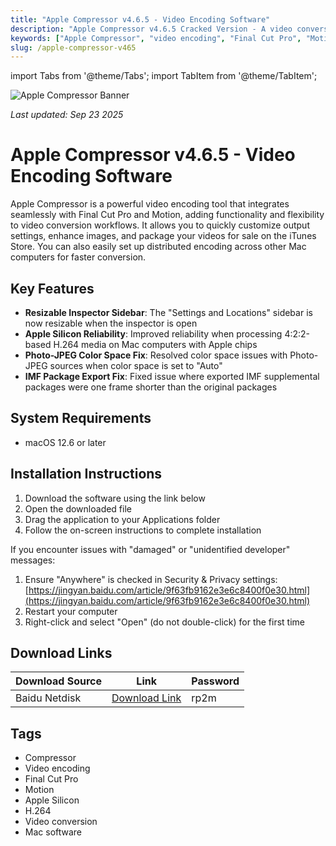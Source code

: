 ```yaml
---
title: "Apple Compressor v4.6.5 - Video Encoding Software"
description: "Apple Compressor v4.6.5 Cracked Version - A video conversion tool highly integrated with Final Cut Pro and Motion, supporting a resizable inspector sidebar"
keywords: ["Apple Compressor", "video encoding", "Final Cut Pro", "Motion", "Apple Silicon", "H.264", "video conversion"]
slug: /apple-compressor-v465
---
```


import Tabs from '@theme/Tabs';
import TabItem from '@theme/TabItem';

![Apple Compressor Banner](https://www.gfxcamp.com/wp-content/uploads/2020/11/Compressor-4.5.jpg)

*Last updated: Sep 23 2025*

# Apple Compressor v4.6.5 - Video Encoding Software

Apple Compressor is a powerful video encoding tool that integrates seamlessly with Final Cut Pro and Motion, adding functionality and flexibility to video conversion workflows. It allows you to quickly customize output settings, enhance images, and package your videos for sale on the iTunes Store. You can also easily set up distributed encoding across other Mac computers for faster conversion.

## Key Features

- **Resizable Inspector Sidebar**: The "Settings and Locations" sidebar is now resizable when the inspector is open
- **Apple Silicon Reliability**: Improved reliability when processing 4:2:2-based H.264 media on Mac computers with Apple chips
- **Photo-JPEG Color Space Fix**: Resolved color space issues with Photo-JPEG sources when color space is set to "Auto"
- **IMF Package Export Fix**: Fixed issue where exported IMF supplemental packages were one frame shorter than the original packages

## System Requirements

- macOS 12.6 or later

## Installation Instructions

<Tabs>
<TabItem value="standard" label="Standard Installation">

1. Download the software using the link below
2. Open the downloaded file
3. Drag the application to your Applications folder
4. Follow the on-screen instructions to complete installation

</TabItem>
<TabItem value="troubleshooting" label="Troubleshooting Installation">

If you encounter issues with "damaged" or "unidentified developer" messages:

1. Ensure "Anywhere" is checked in Security & Privacy settings: [https://jingyan.baidu.com/article/9f63fb9162e3e6c8400f0e30.html](https://jingyan.baidu.com/article/9f63fb9162e3e6c8400f0e30.html)
2. Restart your computer
3. Right-click and select "Open" (do not double-click) for the first time

</TabItem>
</Tabs>

## Download Links

| Download Source | Link | Password |
|-----------------|------|----------|
| Baidu Netdisk | [Download Link](https://pan.baidu.com/s/14-ZELjLPykpN_fT3f8b_IQ?pwd=rp2m) | rp2m |

## Tags

- Compressor
- Video encoding
- Final Cut Pro
- Motion
- Apple Silicon
- H.264
- Video conversion
- Mac software
